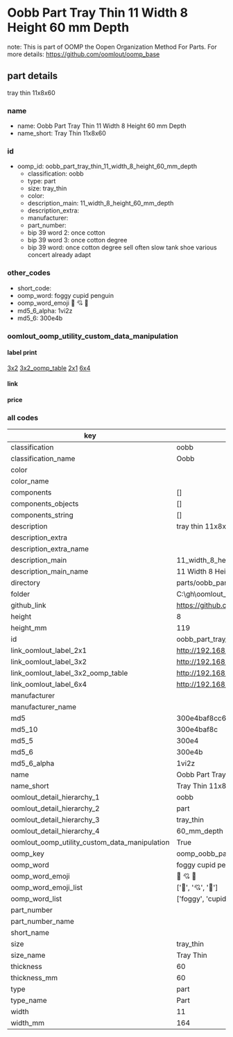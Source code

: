 # Oobb Part Tray Thin 11 Width 8 Height 60 mm Depth  

note: This is part of OOMP the Oopen Organization Method For Parts. For more details: https://github.com/oomlout/oomp_base

##  part details
  



tray thin 11x8x60



### name
* name: Oobb Part Tray Thin 11 Width 8 Height 60 mm Depth
* name_short: Tray Thin 11x8x60 
### id
* oomp_id: oobb_part_tray_thin_11_width_8_height_60_mm_depth
  * classification: oobb
  * type: part
  * size: tray_thin
  * color: 
  * description_main: 11_width_8_height_60_mm_depth
  * description_extra: 
  * manufacturer: 
  * part_number: 
  * bip 39 word 2: once cotton
  * bip 39 word 3: once cotton degree
  * bip 39 word: once cotton degree sell often slow tank shoe various concert already adapt

### other_codes
* short_code: 
* oomp_word: foggy cupid penguin
* oomp_word_emoji :foggy: :cupid: :penguin:
* md5_6_alpha: 1vi2z
* md5_6: 300e4b






### oomlout_oomp_utility_custom_data_manipulation
#### label print
[3x2](http://192.168.1.245:1112/?label=oomp%201vi2z)
[3x2_oomp_table](http://192.168.1.108:1112/?label=oomp%201vi2z)
[2x1](http://192.168.1.242:1112/?label=oomp%201vi2z)
[6x4](http://192.168.1.55:1112/?label=oomp%201vi2z)    

#### link

                              

#### price







### all codes 
| key | value |  
| --- | --- |  
| classification | oobb |  
| classification_name | Oobb |  
| color |  |  
| color_name |  |  
| components | [] |  
| components_objects | [] |  
| components_string | [] |  
| description | tray thin 11x8x60 |  
| description_extra |  |  
| description_extra_name |  |  
| description_main | 11_width_8_height_60_mm_depth |  
| description_main_name | 11 Width 8 Height 60 mm Depth |  
| directory | parts/oobb_part_tray_thin_11_width_8_height_60_mm_depth |  
| folder | C:\gh\oomlout_oobb_version_4_generated_parts\parts\oobb_part_tray_thin_11_width_8_height_60_mm_depth |  
| github_link | https://github.com/oomlout/oomlout_oomp_part_src/tree/main/parts/oobb_part_tray_thin_11_width_8_height_60_mm_depth |  
| height | 8 |  
| height_mm | 119 |  
| id | oobb_part_tray_thin_11_width_8_height_60_mm_depth |  
| link_oomlout_label_2x1 | http://192.168.1.242:1112/?label=oomp%201vi2z |  
| link_oomlout_label_3x2 | http://192.168.1.245:1112/?label=oomp%201vi2z |  
| link_oomlout_label_3x2_oomp_table | http://192.168.1.108:1112/?label=oomp%201vi2z |  
| link_oomlout_label_6x4 | http://192.168.1.55:1112/?label=oomp%201vi2z |  
| manufacturer |  |  
| manufacturer_name |  |  
| md5 | 300e4baf8cc67bb730ccdc36738c34d4 |  
| md5_10 | 300e4baf8c |  
| md5_5 | 300e4 |  
| md5_6 | 300e4b |  
| md5_6_alpha | 1vi2z |  
| name | Oobb Part Tray Thin 11 Width 8 Height 60 mm Depth |  
| name_short | Tray Thin 11x8x60  |  
| oomlout_detail_hierarchy_1 | oobb |  
| oomlout_detail_hierarchy_2 | part |  
| oomlout_detail_hierarchy_3 | tray_thin |  
| oomlout_detail_hierarchy_4 | 60_mm_depth |  
| oomlout_oomp_utility_custom_data_manipulation | True |  
| oomp_key | oomp_oobb_part_tray_thin_11_width_8_height_60_mm_depth |  
| oomp_word | foggy cupid penguin |  
| oomp_word_emoji | :foggy: :cupid: :penguin: |  
| oomp_word_emoji_list | [':foggy:', ':cupid:', ':penguin:'] |  
| oomp_word_list | ['foggy', 'cupid', 'penguin'] |  
| part_number |  |  
| part_number_name |  |  
| short_name |  |  
| size | tray_thin |  
| size_name | Tray Thin |  
| thickness | 60 |  
| thickness_mm | 60 |  
| type | part |  
| type_name | Part |  
| width | 11 |  
| width_mm | 164 |  
